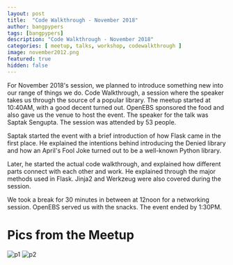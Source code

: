 ```yaml
---
layout: post
title:  "Code Walkthrough - November 2018"
author: bangpypers
tags: [bangpypers]
description: "Code Walkthrough - November 2018"
categories: [ meetup, talks, workshop, codewalkthrough ]
image: november2012.png
featured: true
hidden: false
---
```


For November 2018's session, we planned to introduce something new into our range of things we do. Code Walkthrough, a session where the speaker takes us through the source of a popular library. The meetup started at 10:40AM, with a good decent turned out. OpenEBS sponsored the food and also gave us the venue to host the event. The speaker for the talk was Saptak Sengupta. The session was attended by 53 people.

Saptak started the event with a brief introduction of how Flask came in the first place. He explained the intentions behind introducing the Denied library and how an April's Fool Joke turned out to be a well-known Python library.

Later, he started the actual code walkthrough, and explained how different parts connect with each other and work. He explained through the major methods used in Flask. Jinja2 and Werkzeug were also covered during the session.

We took a break for 30 minutes in between at 12noon for a networking session. OpenEBS served us with the snacks. The event ended by 1:30PM.


# Pics from the Meetup

![p1](https://secure.meetupstatic.com/photos/event/4/5/e/d/highres_476717901.jpeg)
![p2](https://secure.meetupstatic.com/photos/event/4/5/e/e/highres_476717902.jpeg)
